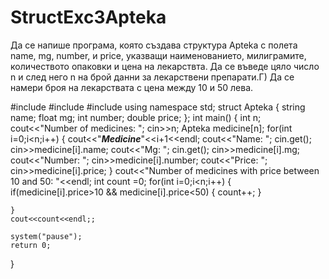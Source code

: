 # StructExc3Apteka
Да се напише програма, която създава структура Apteka с полета name, mg, number, и price, указващи наименованието, милиграмите, количеството опаковки и цена на лекарствта. Да се въведе цяло число n и след него n на брой данни за лекарствени препарати.Г) Да се намери броя на лекарствата с цена между 10 и 50 лева.

#include<iostream>
#include<cstring>
#include <iomanip>
using namespace std;
struct Apteka
{
    string name;
    float mg;
    int number;
    double price;
};
int main()
{
    int n;
    cout<<"Number of medicines: ";
    cin>>n;
    Apteka medicine[n];
    for(int i=0;i<n;i++)
    {
        cout<<"*****Medicine*****"<<i+1<<endl;
        cout<<"Name: ";
        cin.get();
        cin>>medicine[i].name;
        cout<<"Mg: ";
        cin.get();
        cin>>medicine[i].mg;
        cout<<"Number: ";
        cin>>medicine[i].number;
        cout<<"Price: ";
        cin>>medicine[i].price;
    }
    cout<<"Number of medicines with price between 10 and 50: "<<endl;
    int count =0;
    for(int i=0;i<n;i++)
    {
              if(medicine[i].price>10 && medicine[i].price<50)
            {
                 count++;
            }
       
    }
    cout<<count<<endl;;
    
    system("pause");
    return 0;
}
